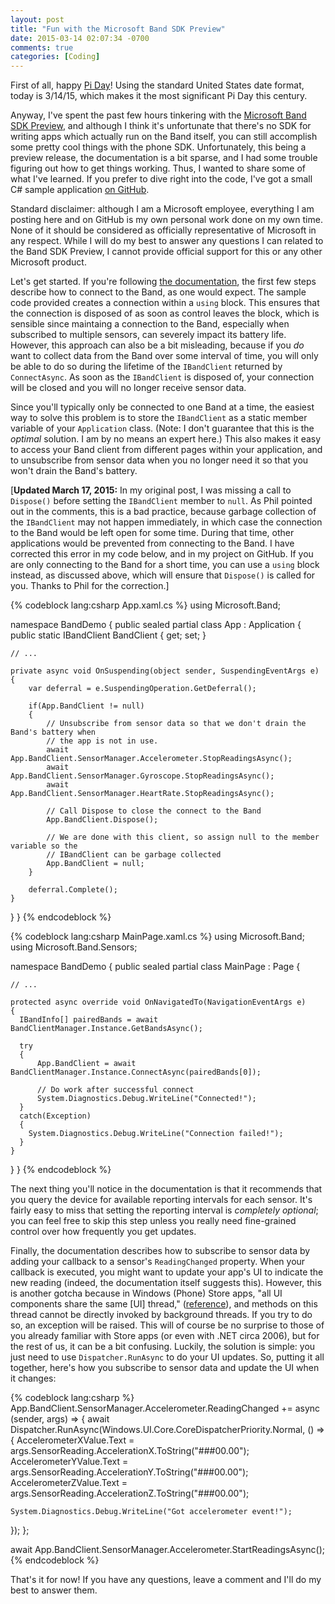 ```yaml
---
layout: post
title: "Fun with the Microsoft Band SDK Preview"
date: 2015-03-14 02:07:34 -0700
comments: true
categories: [Coding]
---
```


First of all, happy [Pi Day](http://en.wikipedia.org/wiki/Pi_Day)! Using the standard United States
date format, today is 3/14/15, which makes it the most significant Pi Day this century.

Anyway, I've spent the past few hours tinkering with the
[Microsoft Band SDK Preview](http://developer.microsoftband.com/), and although I think it's
unfortunate that there's no SDK for writing apps which actually run on the Band itself, you can
still accomplish some pretty cool things with the phone SDK. Unfortunately, this being a preview
release, the documentation is a bit sparse, and I had some trouble figuring out how to get things
working. Thus, I wanted to share some of what I've learned. If you prefer to dive right into the
code, I've got a small C# sample application [on GitHub](https://github.com/mlindgren/BandDemo).

Standard disclaimer: although I am a Microsoft employee, everything I am posting here and on GitHub
is my own personal work done on my own time. None of it should be considered as officially
representative of Microsoft in any respect. While I will do my best to answer any questions I can
related to the Band SDK Preview, I cannot provide official support for this or any other Microsoft
product.

Let's get started. If you're following
[the documentation](http://developer.microsoftband.com/docs/MicrosoftBandSDKPreview.pdf), the first
few steps describe how to connect to the Band, as one would expect. The sample code provided creates
a connection within a `using` block. This ensures that the connection is disposed of as soon as
control leaves the block, which is sensible since maintaing a connection to the Band, especially
when subscribed to multiple sensors, can severely impact its battery life. However, this approach
can also be a bit misleading, because if you _do_ want to collect data from the Band over some
interval of time, you will only be able to do so during the lifetime of the `IBandClient` returned
by `ConnectAsync`. As soon as the `IBandClient` is disposed of, your connection will be closed and
you will no longer receive sensor data.

Since you'll typically only be connected to one Band at a time, the easiest way to solve this
problem is to store the `IBandClient` as a static member variable of your `Application` class.
(Note: I don't guarantee that this is the _optimal_ solution. I am by no means an expert here.) This
also makes it easy to access your Band client from different pages within your application, and to
unsubscribe from sensor data when you no longer need it so that you won't drain the Band's
battery.<!-- more -->

[**Updated March 17, 2015:** In my original post, I was missing a call to `Dispose()` before setting
the `IBandClient` member to `null`. As Phil pointed out in the comments, this is a bad practice,
because garbage collection of the `IBandClient` may not happen immediately, in which case the
connection to the Band would be left open for some time. During that time, other applications would
be prevented from connecting to the Band. I have corrected this error in my code below, and in my
project on GitHub. If you are only connecting to the Band for a short time, you can use a `using`
block instead, as discussed above, which will ensure that `Dispose()` is called for you. Thanks to
Phil for the correction.]

{% codeblock lang:csharp App.xaml.cs %}
using Microsoft.Band;

namespace BandDemo
{
  public sealed partial class App : Application
  {
    public static IBandClient BandClient
    {
      get; set;
    }

    // ...

    private async void OnSuspending(object sender, SuspendingEventArgs e)
    {
        var deferral = e.SuspendingOperation.GetDeferral();

        if(App.BandClient != null)
        {
            // Unsubscribe from sensor data so that we don't drain the Band's battery when
            // the app is not in use.
            await App.BandClient.SensorManager.Accelerometer.StopReadingsAsync();
            await App.BandClient.SensorManager.Gyroscope.StopReadingsAsync();
            await App.BandClient.SensorManager.HeartRate.StopReadingsAsync();

            // Call Dispose to close the connect to the Band
            App.BandClient.Dispose();

            // We are done with this client, so assign null to the member variable so the
            // IBandClient can be garbage collected
            App.BandClient = null;
        }

        deferral.Complete();
    }
  }
}
{% endcodeblock %}

{% codeblock lang:csharp MainPage.xaml.cs %}
using Microsoft.Band;
using Microsoft.Band.Sensors;

namespace BandDemo
{
  public sealed partial class MainPage : Page
  {

    // ...

    protected async override void OnNavigatedTo(NavigationEventArgs e)
    {
      IBandInfo[] pairedBands = await BandClientManager.Instance.GetBandsAsync();

      try
      {
          App.BandClient = await BandClientManager.Instance.ConnectAsync(pairedBands[0]);

          // Do work after successful connect
          System.Diagnostics.Debug.WriteLine("Connected!");
      }
      catch(Exception)
      {
        System.Diagnostics.Debug.WriteLine("Connection failed!");
      }
    }
  }
}
{% endcodeblock %}

The next thing you'll notice in the documentation is that it recommends that you query the device
for available reporting intervals for each sensor. It's fairly easy to miss that setting the
reporting interval is _completely optional_; you can feel free to skip this step unless you really
need fine-grained control over how frequently you get updates.

Finally, the documentation describes how to subscribe to sensor data by adding your callback to a
sensor's `ReadingChanged` property. When your callback is executed, you might want to update your
app's UI to indicate the new reading (indeed, the documentation itself suggests this). However, this
is another gotcha because in Windows (Phone) Store apps, "all UI components share the same [UI]
thread," ([reference](https://msdn.microsoft.com/en-us/library/windows/apps/hh994635.aspx)), and
methods on this thread cannot be directly invoked by background threads. If you try to do so, an
exception will be raised. This will of course be no surprise to those of you already familiar with
Store apps (or even with .NET circa 2006), but for the rest of us, it can be a bit confusing.
Luckily, the solution is simple: you just need to use `Dispatcher.RunAsync` to do your UI updates.
So, putting it all together, here's how you subscribe to sensor data and update the UI when it
changes:

{% codeblock lang:csharp %}
App.BandClient.SensorManager.Accelerometer.ReadingChanged += async (sender, args) =>
{
  await Dispatcher.RunAsync(Windows.UI.Core.CoreDispatcherPriority.Normal, () =>
  {
    AccelerometerXValue.Text = args.SensorReading.AccelerationX.ToString("###00.00");
    AccelerometerYValue.Text = args.SensorReading.AccelerationY.ToString("###00.00");
    AccelerometerZValue.Text = args.SensorReading.AccelerationZ.ToString("###00.00");

    System.Diagnostics.Debug.WriteLine("Got accelerometer event!");
  });
};

await App.BandClient.SensorManager.Accelerometer.StartReadingsAsync();
{% endcodeblock %}

That's it for now! If you have any questions, leave a comment and I'll do my best to answer them.
